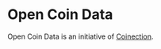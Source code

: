 # Open Coin Data

Open Coin Data is an initiative of <a href="https://coinection.eu" target="_blank">Coinection</a>.

